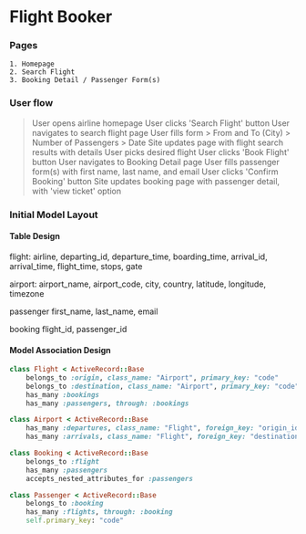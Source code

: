 # Flight Booker 

### Pages
    1. Homepage
    2. Search Flight
    3. Booking Detail / Passenger Form(s) 

### User flow
> User opens airline homepage
> User clicks 'Search Flight' button
> User navigates to search flight page
> User fills form
    > From and To (City)
    > Number of Passengers
    > Date
> Site updates page with flight search results with details
> User picks desired flight
> User clicks 'Book Flight' button
> User navigates to Booking Detail page
> User fills passenger form(s) with first name, last name, and email
> User clicks 'Confirm Booking' button
> Site updates booking page with passenger detail, with 'view ticket' option


### Initial Model Layout
#### Table Design
flight:
airline, departing_id, departure_time, boarding_time, 
arrival_id, arrival_time, flight_time, stops, gate

airport:
airport_name, airport_code, city, country, latitude, longitude, timezone

passenger
first_name, last_name, email

booking
flight_id, passenger_id


#### Model Association Design
```ruby
class Flight < ActiveRecord::Base
    belongs_to :origin, class_name: "Airport", primary_key: "code"
    belongs_to :destination, class_name: "Airport", primary_key: "code"
    has_many :bookings
    has_many :passengers, through: :bookings

class Airport < ActiveRecord::Base
    has_many :departures, class_name: "Flight", foreign_key: "origin_id"
    has_many :arrivals, class_name: "Flight", foreign_key: "destination_id"

class Booking < ActiveRecord::Base
    belongs_to :flight
    has_many :passengers
    accepts_nested_attributes_for :passengers

class Passenger < ActiveRecord::Base
    belongs_to :booking
    has_many :flights, through: :booking
    self.primary_key: "code"

```

